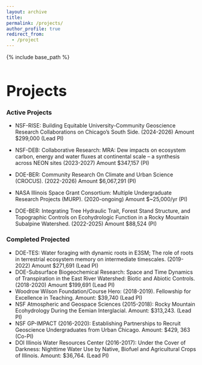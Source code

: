```yaml
---
layout: archive
title:
permalink: /projects/
author_profile: true
redirect_from:
  - /project
---
```


{% include base_path %}

<h1 style="font-size: 40px; font-weight: bold; margin-bottom: 0.5em;">Projects</h1>

### Active Projects
* NSF-RISE: Building Equitable University-Community Geoscience Research Collaborations on Chicago’s South Side. (2024-2026) Amount $299,000 (Lead PI)
  
* NSF-DEB: Collaborative Research: MRA: Dew impacts on ecosystem carbon, energy and water fluxes at continental scale – a synthesis across NEON sites
(2023-2027) Amount $347,157 (PI)

* DOE-BER: Community Research On Climate and Urban Science (CROCUS). (2022-2026) Amount $6,067,291 (PI)
  
* NASA Illinois Space Grant Consortium: Multiple Undergraduate Research Projects (MURP). (2020-ongoing) Amount $~25,000/yr (PI)
  
* DOE-BER: Integrating Tree Hydraulic Trait, Forest Stand Structure, and Topographic Controls on Ecohydrologic Function in a Rocky Mountain Subalpine Watershed. (2022-2025) Amount $88,524 (PI)
  

### Completed Projected
* DOE-TES: Water foraging with dynamic roots in E3SM; The role of roots in terrestrial ecosystem memory on intermediate timescales. (2019-2022) Amount $271,691 (Lead PI)
* DOE-Subsurface Biogeochemical Research: Space and Time Dynamics of Transpiration in the East River Watershed: Biotic and Abiotic Controls. (2018-2020) Amount $199,691 (Lead PI)
* Woodrow Wilson Foundation/Course Hero: (2018-2019). Fellowship for Excellence in Teaching.  Amount: $39,740 (Lead PI)
* NSF Atmospheric and Geospace Sciences (2015-2018): Rocky Mountain Ecohydrology During the Eemian Interglacial. Amount: $313,243. (Lead PI)
* NSF GP-IMPACT (2016-2020): Establishing Partnerships to Recruit Geoscience Undergraduates from Urban Chicago. Amount: $429, 363 (Co-PI)
* DOI Illinois Water Resources Center (2016-2017):  Under the Cover of Darkness: Nighttime Water Use by Native, Biofuel and Agricultural Crops of Illinois.  Amount: $36,764. (Lead PI)
